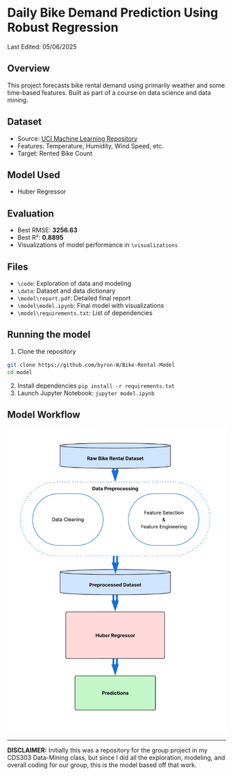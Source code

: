 # Daily Bike Demand Prediction Using Robust Regression
Last Edited: 05/06/2025
## Overview
This project forecasts bike rental demand using primarily weather and some time-based features. Built as part of a course on data science and data mining.
## Dataset
- Source: [UCI Machine Learning Repository](https://doi.org/10.24432/C5F62R)
- Features: Temperature, Humidity, Wind Speed, etc.
- Target: Rented Bike Count
## Model Used
- Huber Regressor
## Evaluation
- Best RMSE: **3256.63**
- Best R²: **0.8895**
- Visualizations of model performance in `\visualizations`
## Files
- `\code`: Exploration of data and modeling
- `\data`: Dataset and data dictionary
- `\model\report.pdf`: Detailed final report
- `\model\model.ipynb`: Final model with visualizations
- `\model\requirements.txt`: List of dependencies
## Running the model
1. Clone the repository
```bash
git clone https://github.com/byron-W/Bike-Rental-Model
cd model
```
2. Install dependencies
`pip install -r requirements.txt`
3. Launch Jupyter Notebook:
`jupyter model.ipynb`

## Model Workflow
![workflow of data mining process](./visualizations/workflow.png)

---
**DISCLAIMER:** Initially this was a repository for the group project in my CDS303 Data-Mining class, but since I did all the exploration, modeling, and overall coding for our group, this is the model based off that work.
